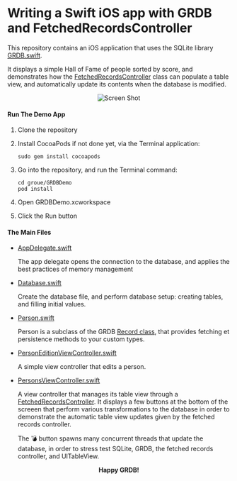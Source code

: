 # Writing a Swift iOS app with GRDB and FetchedRecordsController

This repository contains an iOS application that uses the SQLite library [GRDB.swift](http://github.com/groue/GRDB.swift).

It displays a simple Hall of Fame of people sorted by score, and demonstrates how the [FetchedRecordsController](http://github.com/groue/GRDB.swift#fetchedrecordscontroller) class can populate a table view, and automatically update its contents when the database is modified.

<p align="center">
    <img src="https://raw.githubusercontent.com/groue/GRDBDemo/master/ScreenShot.png" alt="Screen Shot">
</p>


#### Run The Demo App

1. Clone the repository
2. Install CocoaPods if not done yet, via the Terminal application:
    
    ```
    sudo gem install cocoapods
    ```

3. Go into the repository, and run the Terminal command:

    ```
    cd groue/GRDBDemo
    pod install
    ```

4. Open GRDBDemo.xcworkspace
5. Click the Run button


#### The Main Files

- [AppDelegate.swift](GRDBDemo/AppDelegate.swift)
    
    The app delegate opens the connection to the database, and applies the best practices of memory management

- [Database.swift](GRDBDemo/Database.swift)
    
    Create the database file, and perform database setup: creating tables, and filling initial values.

- [Person.swift](GRDBDemo/Person.swift)

    Person is a subclass of the GRDB [Record class](http://github.com/groue/GRDB.swift#records), that provides fetching et persistence methods to your custom types.

- [PersonEditionViewController.swift](GRDBDemo/PersonEditionViewController.swift)

    A simple view controller that edits a person.

- [PersonsViewController.swift](GRDBDemo/PersonsViewController.swift)

    A view controller that manages its table view through a [FetchedRecordsController](http://github.com/groue/GRDB.swift#fetchedrecordscontroller). It displays a few buttons at the bottom of the screeen that perform various transformations to the database in order to demonstrate the automatic table view updates given by the fetched records controller.
    
    The :bomb: button spawns many concurrent threads that update the database, in order to stress test SQLite, GRDB, the fetched records controller, and UITableView.

<p align="center"><strong>Happy GRDB!</strong></p>
